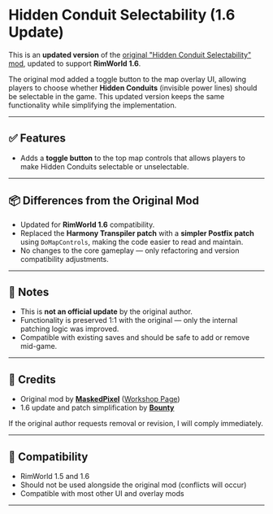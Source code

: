 # Hidden Conduit Selectability (1.6 Update)

This is an **updated version** of the [original "Hidden Conduit Selectability" mod](https://steamcommunity.com/sharedfiles/filedetails/?id=3393599165), updated to support **RimWorld 1.6**.

The original mod added a toggle button to the map overlay UI, allowing players to choose whether **Hidden Conduits** (invisible power lines) should be selectable in the game. This updated version keeps the same functionality while simplifying the implementation.

---

## ✅ Features

- Adds a **toggle button** to the top map controls that allows players to make Hidden Conduits selectable or unselectable.

---

## 📦 Differences from the Original Mod

- Updated for **RimWorld 1.6** compatibility.
- Replaced the **Harmony Transpiler patch** with a **simpler Postfix patch** using `DoMapControls`, making the code easier to read and maintain.
- No changes to the core gameplay — only refactoring and version compatibility adjustments.

---

## 📌 Notes

- This is **not an official update** by the original author.
- Functionality is preserved 1:1 with the original — only the internal patching logic was improved.
- Compatible with existing saves and should be safe to add or remove mid-game.

---

## 📜 Credits

- Original mod by **[MaskedPixel](https://steamcommunity.com/profiles/76561198089998393)** ([Workshop Page](https://steamcommunity.com/sharedfiles/filedetails/?id=3393599165))
- 1.6 update and patch simplification by **[Bounty](https://github.com/b0unt9)**

If the original author requests removal or revision, I will comply immediately.

---

## 🔧 Compatibility

- RimWorld 1.5 and 1.6
- Should not be used alongside the original mod (conflicts will occur)
- Compatible with most other UI and overlay mods

---